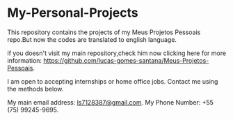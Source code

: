 # My-Personal-Projects
This repository contains the projects of my Meus Projetos Pessoais repo.But now the codes are translated to english language.

if you doesn't visit my main repository,check him now clicking here for more information: https://github.com/lucas-gomes-santana/Meus-Projetos-Pessoais.

I am open to accepting internships or home office jobs. Contact me using the methods below.

My main email address: ls7128387@gmail.com.
My Phone Number: +55 (75) 99245-9695.
